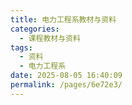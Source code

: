 ```yaml
---
title: 电力工程系教材与资料
categories: 
  - 课程教材与资料
tags: 
  - 资料
  - 电力工程系
date: 2025-08-05 16:40:09
permalink: /pages/6e72e3/
---
```

